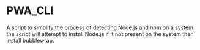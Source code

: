 # PWA_CLI
A script to simplify the process of detecting Node.js and npm on a system
the script will attempt to install Node.js if it not present on the system
then install bubblewrap.